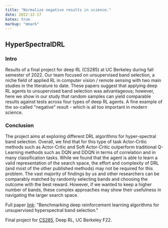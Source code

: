 ```yaml
---
title: "Normalize negative results in science."
date: 2022-12-17
katex: true
markup: "mmark"
---
```


## HyperSpectralDRL

### Intro
Results of a final project for deep RL (CS285) at UC Berkeley during fall semester of 2022. Our team focused on unsupervised band selection, a niche field of applied RL in computer vision / remote sensing with two main studies in the literature to date. These papers suggest that applying deep RL agents to unsupervised band selection was advantageous; however, here we show in our study that random samples can yield comparable results against tests across four types of deep RL agents. A fine example of the so-called "negative" result - which is all too important in modern science. 

### Conclusion
The project aims at exploring different DRL algorithms for hyper-spectral band selection. Overall, we find that for
this type of task Actor-Critic methods such as Actor-Critic and Soft Actor-Critic outperform traditional Q-Learning
methods such as DQN and DDQN in terms of correlation and in many classification tasks. While we found that the
agent is able to learn a valid representation of the search space, the effort and complexity of DRL (and most of the other
published methods) may not be required for this problem. The vast majority of findings by us and other researchers can
be comparably matched by randomly selecting bands and choosing the outcome with the best reward. However, if we
wanted to keep a higher number of bands, these complex approaches may show their usefulness in navigating the larger
search space.

Full paper [link](https://daniel-furman.github.io//research-outputs/Deep_RL_Final_Project.pdf): "Benchmarking deep reinforcement learning algorithms for unsupervised hyperspectral band selection."

Final project for [CS285](https://rail.eecs.berkeley.edu/deeprlcourse/), Deep RL, UC Berkeley F22. 
